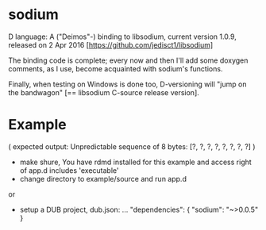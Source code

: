 # sodium


D language: A ("Deimos"-) binding to libsodium, current version 1.0.9, released on 2 Apr 2016 [https://github.com/jedisct1/libsodium]

The binding code is complete; every now and then I'll add some doxygen comments, as I use, become acquainted with sodium's functions.

Finally, when testing on Windows is done too, D-versioning will "jump on the bandwagon" [== libsodium C-source release version].


# Example
( expected output: Unpredictable sequence of 8 bytes: [?, ?, ?, ?, ?, ?, ?, ?] )
- make shure, You have rdmd installed for this example and access right of app.d includes 'executable'
- change directory to example/source and run app.d

or
- setup a DUB project, dub.json: ... "dependencies": { "sodium": "~>0.0.5" }
